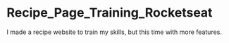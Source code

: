 # Recipe_Page_Training_Rocketseat
I made a recipe website to train my skills, but this time with more features.
